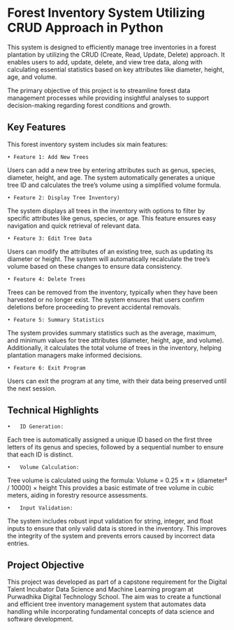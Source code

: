 # Forest Inventory System Utilizing CRUD Approach in Python

This system is designed to efficiently manage tree inventories in a forest plantation by utilizing the CRUD (Create, Read, Update, Delete) approach. It enables users to add, update, delete, and view tree data, along with calculating essential statistics based on key attributes like diameter, height, age, and volume.

The primary objective of this project is to streamline forest data management processes while providing insightful analyses to support decision-making regarding forest conditions and growth.

## Key Features

This forest inventory system includes six main features:

	• Feature 1: Add New Trees 
 Users can add a new tree by entering attributes such as genus, species, diameter, height, and age. The system automatically generates a unique tree ID and calculates the tree’s volume using a simplified volume formula.
 
	• Feature 2: Display Tree Inventory)
 The system displays all trees in the inventory with options to filter by specific attributes like genus, species, or age. This feature ensures easy navigation and quick retrieval of relevant data.
 
	• Feature 3: Edit Tree Data 
 Users can modify the attributes of an existing tree, such as updating its diameter or height. The system will automatically recalculate the tree’s volume based on these changes to ensure data consistency.
 
	• Feature 4: Delete Trees 
 Trees can be removed from the inventory, typically when they have been harvested or no longer exist. The system ensures that users confirm deletions before proceeding to prevent accidental removals.
 
	• Feature 5: Summary Statistics 
 The system provides summary statistics such as the average, maximum, and minimum values for tree attributes (diameter, height, age, and volume). Additionally, it calculates the total volume of trees in the inventory, helping plantation managers make informed decisions.
 
	• Feature 6: Exit Program 
 Users can exit the program at any time, with their data being preserved until the next session.

 ## Technical Highlights

	•	ID Generation:
Each tree is automatically assigned a unique ID based on the first three letters of its genus and species, followed by a sequential number to ensure that each ID is distinct.

	•	Volume Calculation:
Tree volume is calculated using the formula:
Volume = 0.25 × π × (diameter² / 10000) × height
This provides a basic estimate of tree volume in cubic meters, aiding in forestry resource assessments.

	•	Input Validation:
The system includes robust input validation for string, integer, and float inputs to ensure that only valid data is stored in the inventory. This improves the integrity of the system and prevents errors caused by incorrect data entries.

## Project Objective

This project was developed as part of a capstone requirement for the Digital Talent Incubator Data Science and Machine Learning program at Purwadhika Digital Technology School. The aim was to create a functional and efficient tree inventory management system that automates data handling while incorporating fundamental concepts of data science and software development.

